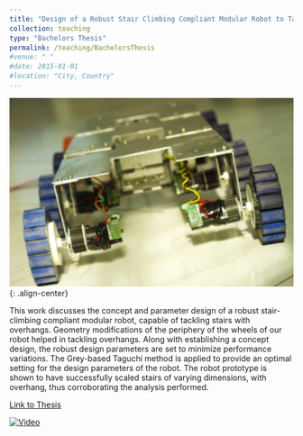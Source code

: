 ```yaml
---
title: "Design of a Robust Stair Climbing Compliant Modular Robot to Tackle Overhang on Stairs"
collection: teaching
type: "Bachelors Thesis"
permalink: /teaching/BachelorsThesis
#venue: " "
#date: 2015-01-01
#location: "City, Country"
---
```


![Stair Robot](/images/stairrobot.png){: .align-center}

This work discusses the concept and parameter design of a robust stair-climbing compliant modular
robot, capable of tackling stairs with overhangs. Geometry modifications of the periphery of the wheels
of our robot helped in tackling overhangs. Along with establishing a concept design, the robust design
parameters are set to minimize performance variations. The Grey-based Taguchi method is applied
to provide an optimal setting for the design parameters of the robot. The robot prototype is shown to
have successfully scaled stairs of varying dimensions, with overhang, thus corroborating the analysis
performed.

[Link to Thesis](/files/BachelorsThesis.pdf)

[![Video](https://youtu.be/GXY6U_79axM/default.jpg)](https://youtu.be/GXY6U_79axM)